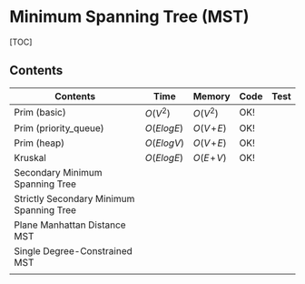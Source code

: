 # Minimum Spanning Tree (MST)



[TOC]



## Contents

| Contents                                 | Time       | Memory       | Code | Test |
| ---------------------------------------- | ---------- | ------------ | ---- | ---- |
| Prim (basic)                             | $O(V^2)$   | $O(V^2)$     | OK!  |      |
| Prim (priority_queue)                    | $O(ElogE)$ | $O(V\!+\!E)$ | OK!  |      |
| Prim (heap)                              | $O(ElogV)$ | $O(V\!+\!E)$ | OK!  |      |
| Kruskal                                  | $O(ElogE)$ | $O(E\!+\!V)$ | OK!  |      |
| Secondary Minimum Spanning Tree          |            |              |      |      |
| Strictly Secondary Minimum Spanning Tree |            |              |      |      |
| Plane Manhattan Distance MST             |            |              |      |      |
| Single Degree-Constrained MST            |            |              |      |      |
|                                          |            |              |      |      |

